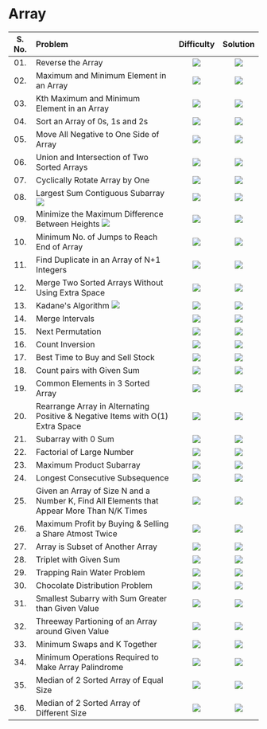 # Array

| S. No. | Problem | Difficulty | Solution |
|:-------:|:--------|:--------:|:--------:|
| 01.      |Reverse the Array |<img src="https://img.shields.io/badge/Easy-green"> | <a href="https://github.com/bhosalepranil16/DSA-Sheet-450-Questions/blob/main/01%5D%20%20Array/01_Reverse_the_Array/01_Reverse_the_Array.cpp"><img src="https://img.shields.io/badge/Solution-brightgreen"></a>  |
| 02.      |Maximum and Minimum Element in an Array | <img src="https://img.shields.io/badge/Easy-green"> | <a href="https://github.com/bhosalepranil16/DSA-Sheet-450-Questions/blob/main/01%5D%20%20Array/02_Max_Min_Element/02_Max_Min_Element.cpp"><img src="https://img.shields.io/badge/Solution-brightgreen"></a>  |
| 03.      |Kth Maximum and Minimum Element in an Array | <img src="https://img.shields.io/badge/Medium-yellow"> | <a href="https://github.com/bhosalepranil16/DSA-Sheet-450-Questions/blob/main/01%5D%20%20Array/03_Kth_Smallest_Element/03_Kth_Smallest_Element.cpp"><img src="https://img.shields.io/badge/Solution-brightgreen"></a>  |
| 04.      |Sort an Array of 0s, 1s and 2s | <img src="https://img.shields.io/badge/Awaiting-orange"> | <a href="#"><img src="https://img.shields.io/badge/Solution-red"></a>  |
| 05.      |Move All Negative to One Side of Array | <img src="https://img.shields.io/badge/Awaiting-orange"> | <a href="#"><img src="https://img.shields.io/badge/Solution-red"></a>  |
| 06.      |Union and Intersection of Two Sorted Arrays | <img src="https://img.shields.io/badge/Easy-green"> | <a href="https://github.com/bhosalepranil16/DSA-Sheet-450-Questions/blob/main/01%5D%20%20Array/06_Union_and_Intersection/06_Union.cpp"><img src="https://img.shields.io/badge/Solution-brightgreen"></a>  |
| 07.      |Cyclically Rotate Array by One | <img src="https://img.shields.io/badge/Easy-green"> | <a href="https://github.com/bhosalepranil16/DSA-Sheet-450-Questions/blob/main/01%5D%20%20Array/07_Rotate_Array_By_One/07_Rotate_Array_By_One.cpp"><img src="https://img.shields.io/badge/Solution-brightgreen"></a>  |
| 08.      |Largest Sum Contiguous Subarray <img src="https://img.shields.io/badge/Important-blueviolet"> | <img src="https://img.shields.io/badge/Medium-yellow"> | <a href="https://github.com/bhosalepranil16/DSA-Sheet-450-Questions/blob/main/01%5D%20%20Array/08_Largest_Sum_Subarray/08_Largest_Sum_Subarray.cpp"><img src="https://img.shields.io/badge/Solution-brightgreen"></a>  |
| 09.      |Minimize the Maximum Difference Between Heights <img src="https://img.shields.io/badge/Important-blueviolet"> | <img src="https://img.shields.io/badge/Awaiting-orange"> | <a href="#"><img src="https://img.shields.io/badge/Solution-red"></a>  |
| 10.      |Minimum No. of Jumps to Reach End of Array | <img src="https://img.shields.io/badge/Awaiting-orange"> | <a href="#"><img src="https://img.shields.io/badge/Solution-red"></a>  |
| 11.      |Find Duplicate in an Array of N+1 Integers  | <img src="https://img.shields.io/badge/Medium-yellow"> | <a href="https://github.com/bhosalepranil16/DSA-Sheet-450-Questions/blob/main/01%5D%20%20Array/11_Find_Duplicate/11_Find_Duplicate.cpp"><img src="https://img.shields.io/badge/Solution-brightgreen"></a>  |
| 12.      |Merge Two Sorted Arrays Without Using Extra Space | <img src="https://img.shields.io/badge/Hard-red"> | <a href="https://github.com/bhosalepranil16/DSA-Sheet-450-Questions/blob/main/01%5D%20%20Array/12_Merge_Without_Space/12_Merge_Without_Space.cpp"><img src="https://img.shields.io/badge/Solution-brightgreen"></a>  |
| 13.      |Kadane's Algorithm <img src="https://img.shields.io/badge/Important-blueviolet">  | <img src="https://img.shields.io/badge/Medium-yellow"> | <a href="https://github.com/bhosalepranil16/DSA-Sheet-450-Questions/blob/main/01%5D%20%20Array/13_Kadane_Algorithm/13_Kadane_Algorithm.cpp"><img src="https://img.shields.io/badge/Solution-brightgreen"></a>  |
| 14.      |Merge Intervals | <img src="https://img.shields.io/badge/Medium-yellow"> | <a href="https://github.com/bhosalepranil16/DSA-Sheet-450-Questions/blob/main/01%5D%20%20Array/14_Merge_Intervals/14_Merge_Intervals.cpp"><img src="https://img.shields.io/badge/Solution-brightgreen"></a>  |
| 15.      |Next Permutation  | <img src="https://img.shields.io/badge/Awaiting-orange"> | <a href="#"><img src="https://img.shields.io/badge/Solution-red"></a>  |
| 16.      |Count Inversion | <img src="https://img.shields.io/badge/Medium-yellow"> | <a href="https://github.com/bhosalepranil16/DSA-Sheet-450-Questions/blob/main/01%5D%20%20Array/16_Count_Inversion/16_Count_Inversion.cpp"><img src="https://img.shields.io/badge/Solution-brightgreen"></a>  |
| 17.      |Best Time to Buy and Sell Stock  | <img src="https://img.shields.io/badge/Easy-green"> | <a href="https://github.com/bhosalepranil16/DSA-Sheet-450-Questions/blob/main/01%5D%20%20Array/17_Stock_Buy_Sell/17_Stock_Buy_Sell.cpp"><img src="https://img.shields.io/badge/Solution-brightgreen"></a>  |
| 18.      |Count pairs with Given Sum | <img src="https://img.shields.io/badge/Easy-green"> | <a href="https://github.com/bhosalepranil16/DSA-Sheet-450-Questions/blob/main/01%5D%20%20Array/18_Count_Pairs_Sum/18_Count_Pairs_Sum.cpp"><img src="https://img.shields.io/badge/Solution-brightgreen"></a>  |
| 19.      |Common Elements in 3 Sorted Array  | <img src="https://img.shields.io/badge/Awaiting-orange"> | <a href="#"><img src="https://img.shields.io/badge/Solution-red"></a>  |
| 20.      |Rearrange Array in Alternating Positive & Negative Items with O(1) Extra Space | <img src="https://img.shields.io/badge/Awaiting-orange"> | <a href="#"><img src="https://img.shields.io/badge/Solution-red"></a>  |
| 21.      |Subarray with 0 Sum  | <img src="https://img.shields.io/badge/Awaiting-orange"> | <a href="#"><img src="https://img.shields.io/badge/Solution-red"></a>  |
| 22.      |Factorial of Large Number | <img src="https://img.shields.io/badge/Awaiting-orange"> | <a href="#"><img src="https://img.shields.io/badge/Solution-red"></a>  |
| 23.      |Maximum Product Subarray  | <img src="https://img.shields.io/badge/Awaiting-orange"> | <a href="#"><img src="https://img.shields.io/badge/Solution-red"></a>  |
| 24.      |Longest Consecutive Subsequence | <img src="https://img.shields.io/badge/Awaiting-orange"> | <a href="#"><img src="https://img.shields.io/badge/Solution-red"></a>  |
| 25.      |Given an Array of Size N and a Number K, Find All Elements that Appear More Than N/K Times | <img src="https://img.shields.io/badge/Awaiting-orange"> | <a href="#"><img src="https://img.shields.io/badge/Solution-red"></a>  |
| 26.      |Maximum Profit by Buying & Selling a Share Atmost Twice | <img src="https://img.shields.io/badge/Awaiting-orange"> | <a href="#"><img src="https://img.shields.io/badge/Solution-red"></a>  |
| 27.      |Array is Subset of Another Array | <img src="https://img.shields.io/badge/Awaiting-orange"> | <a href="#"><img src="https://img.shields.io/badge/Solution-red"></a>  |
| 28.      |Triplet with Given Sum | <img src="https://img.shields.io/badge/Awaiting-orange"> | <a href="#"><img src="https://img.shields.io/badge/Solution-red"></a>  |
| 29.      |Trapping Rain Water Problem | <img src="https://img.shields.io/badge/Awaiting-orange"> | <a href="#"><img src="https://img.shields.io/badge/Solution-red"></a>  |
| 30.      |Chocolate Distribution Problem | <img src="https://img.shields.io/badge/Awaiting-orange"> | <a href="#"><img src="https://img.shields.io/badge/Solution-red"></a>  |
| 31.      |Smallest Subarry with Sum Greater than Given Value | <img src="https://img.shields.io/badge/Awaiting-orange"> | <a href="#"><img src="https://img.shields.io/badge/Solution-red"></a>  |
| 32.      |Threeway Partioning of an Array around Given Value | <img src="https://img.shields.io/badge/Awaiting-orange"> | <a href="#"><img src="https://img.shields.io/badge/Solution-red"></a>  |
| 33.      |Minimum Swaps and K Together | <img src="https://img.shields.io/badge/Awaiting-orange"> | <a href="#"><img src="https://img.shields.io/badge/Solution-red"></a>  |
| 34.      |Minimum Operations Required to Make Array Palindrome | <img src="https://img.shields.io/badge/Awaiting-orange"> | <a href="#"><img src="https://img.shields.io/badge/Solution-red"></a>  |
| 35.      |Median of 2 Sorted Array of Equal Size | <img src="https://img.shields.io/badge/Awaiting-orange"> | <a href="#"><img src="https://img.shields.io/badge/Solution-red"></a>  |
| 36.      |Median of 2 Sorted Array of Different Size | <img src="https://img.shields.io/badge/Awaiting-orange"> | <a href="#"><img src="https://img.shields.io/badge/Solution-red"></a>  |

